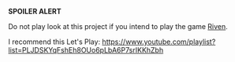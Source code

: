 **SPOILER ALERT**

Do not play look at this project if you intend to play the game
[Riven](http://en.wikipedia.org/wiki/Riven).

I recommend this Let's Play: https://www.youtube.com/playlist?list=PLJDSKYqFshEh8OUo6pLbA6P7srIKKhZbh
